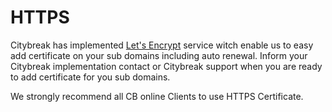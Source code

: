 # HTTPS

Citybreak has implemented <a href='https://letsencrypt.org/' target='_blank'>Let's Encrypt</a>  service witch enable us to easy add certificate on your sub domains including auto renewal.
Inform your Citybreak implementation contact or Citybreak support when you are ready to add certificate for you sub domains.

<aside class="notice">
We strongly recommend all CB online Clients to use HTTPS Certificate.
</aside>
